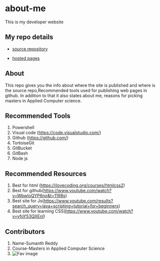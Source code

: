 # about-me
This is my developer website
## My repo details
* [source repository](https://github.com/sumanthreddy1233/about-me/blob/master/README.md)

* [hosted pages]( https://sumanthreddy1233.github.io/about-me/)
## About
This repo gives you the info about where the site is published and where is the source repo,Recommended tools used for publishing web pages in github. In addition to that it also states about me, reasons for picking masters in Applied Computer science.
## Recommended Tools
1. Powershell
2. Visual code (https://code.visualstudio.com/)
3. Github (https://github.com/)
4. TortoiseGit
5. GitBucket
6. GitBash
7. Node js
## Recommended Resources
1. Best for html (https://ilovecoding.org/courses/htmlcss2)
2. Best for github(https://www.youtube.com/watch?v=WbwIoQYP6no&t=1198s)
3. Best site for Js(https://www.youtube.com/results?search_query=java+scripting+tutorial+for+beginners)
4. Best site for learning CSS(https://www.youtube.com/watch?v=yfoY53QXEnI)
## Contributors
1. Name-Sumanth Reddy
2. Course-Masters in Applied Computer Science
3. ![Fav image](https://encrypted-tbn0.gstatic.com/images?q=tbn:ANd9GcSjE-G9bAJioFk5h-hcsKly4XivgtARnVskpByYbxxjYc-mVtdu&s)
